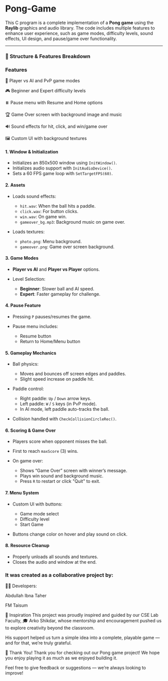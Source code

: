 # Pong-Game

This C program is a complete implementation of a **Pong game** using the **Raylib** graphics and audio library. The code includes multiple features to enhance user experience, such as game modes, difficulty levels, sound effects, UI design, and pause/game over functionality.

---

### 🧱 Structure & Features Breakdown

### Features

🧠 Player vs AI and PvP game modes

🎮 Beginner and Expert difficulty levels

⏸️ Pause menu with Resume and Home options

🏆 Game Over screen with background image and music

🔊 Sound effects for hit, click, and win/game over

🖼️ Custom UI with background textures

#### 1. **Window & Initialization**

* Initializes an 850x500 window using `InitWindow()`.
* Initializes audio support with `InitAudioDevice()`.
* Sets a 60 FPS game loop with `SetTargetFPS(60)`.

#### 2. **Assets**

* Loads sound effects:

  * `hit.wav`: When the ball hits a paddle.
  * `click.wav`: For button clicks.
  * `win.wav`: On game win.
  * `gameover_bg.mp3`: Background music on game over.
* Loads textures:

  * `photo.png`: Menu background.
  * `gameover.png`: Game over screen background.

#### 3. **Game Modes**

* **Player vs AI** and **Player vs Player** options.
* Level Selection:

  * **Beginner**: Slower ball and AI speed.
  * **Expert**: Faster gameplay for challenge.

#### 4. **Pause Feature**

* Pressing `P` pauses/resumes the game.
* Pause menu includes:

  * Resume button
  * Return to Home/Menu button

#### 5. **Gameplay Mechanics**

* Ball physics:

  * Moves and bounces off screen edges and paddles.
  * Slight speed increase on paddle hit.
* Paddle control:

  * Right paddle: `Up` / `Down` arrow keys.
  * Left paddle: `W` / `S` keys (in PvP mode).
  * In AI mode, left paddle auto-tracks the ball.
* Collision handled with `CheckCollisionCircleRec()`.

#### 6. **Scoring & Game Over**

* Players score when opponent misses the ball.
* First to reach `maxScore` (3) wins.
* On game over:

  * Shows “Game Over” screen with winner’s message.
  * Plays win sound and background music.
  * Press `R` to restart or click "Quit" to exit.

#### 7. **Menu System**

* Custom UI with buttons:

  * Game mode select
  * Difficulty level
  * Start Game
* Buttons change color on hover and play sound on click.

#### 8. **Resource Cleanup**

* Properly unloads all sounds and textures.
* Closes the audio and window at the end.

### It was created as a collaborative project by:

👨‍💻 Developers:

Abdullah Ibna Taher

FM Taisum

🙌 Inspiration
This project was proudly inspired and guided by our CSE Lab Faculty,
🎓 Arko Shikdar, whose mentorship and encouragement pushed us to explore creativity beyond the classroom.

His support helped us turn a simple idea into a complete, playable game — and for that, we’re truly grateful.

🙏 Thank You!
Thank you for checking out our Pong game project!
We hope you enjoy playing it as much as we enjoyed building it.

Feel free to give feedback or suggestions — we’re always looking to improve!







